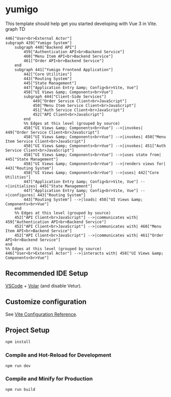 # yumigo

This template should help get you started developing with Vue 3 in Vite.
graph TD

    446["User<br>External Actor"]
    subgraph 439["Yumigo System"]
        subgraph 440["Backend API"]
            459["Authentication API<br>Backend Service"]
            460["Menu Item API<br>Backend Service"]
            461["Order API<br>Backend Service"]
        end
        subgraph 441["Yumigo Frontend Application"]
            442["Core Utilities"]
            443["Routing System"]
            445["State Management"]
            447["Application Entry &amp; Config<br>Vite, Vue"]
            458["UI Views &amp; Components<br>Vue"]
            subgraph 444["Client-Side Services"]
                449["Order Service Client<br>JavaScript"]
                450["Menu Item Service Client<br>JavaScript"]
                451["Auth Service Client<br>JavaScript"]
                452["API Client<br>JavaScript"]
            end
            %% Edges at this level (grouped by source)
            458["UI Views &amp; Components<br>Vue"] -->|invokes| 449["Order Service Client<br>JavaScript"]
            458["UI Views &amp; Components<br>Vue"] -->|invokes| 450["Menu Item Service Client<br>JavaScript"]
            458["UI Views &amp; Components<br>Vue"] -->|invokes| 451["Auth Service Client<br>JavaScript"]
            458["UI Views &amp; Components<br>Vue"] -->|uses state from| 445["State Management"]
            458["UI Views &amp; Components<br>Vue"] -->|renders views for| 443["Routing System"]
            458["UI Views &amp; Components<br>Vue"] -->|uses| 442["Core Utilities"]
            447["Application Entry &amp; Config<br>Vite, Vue"] -->|initializes| 445["State Management"]
            447["Application Entry &amp; Config<br>Vite, Vue"] -->|configures| 443["Routing System"]
            443["Routing System"] -->|loads| 458["UI Views &amp; Components<br>Vue"]
        end
        %% Edges at this level (grouped by source)
        452["API Client<br>JavaScript"] -->|communicates with| 459["Authentication API<br>Backend Service"]
        452["API Client<br>JavaScript"] -->|communicates with| 460["Menu Item API<br>Backend Service"]
        452["API Client<br>JavaScript"] -->|communicates with| 461["Order API<br>Backend Service"]
    end
    %% Edges at this level (grouped by source)
    446["User<br>External Actor"] -->|interacts with| 458["UI Views &amp; Components<br>Vue"]

## Recommended IDE Setup

[VSCode](https://code.visualstudio.com/) + [Volar](https://marketplace.visualstudio.com/items?itemName=Vue.volar) (and disable Vetur).

## Customize configuration

See [Vite Configuration Reference](https://vite.dev/config/).

## Project Setup

```sh
npm install
```

### Compile and Hot-Reload for Development

```sh
npm run dev
```

### Compile and Minify for Production

```sh
npm run build
```
